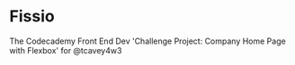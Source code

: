 # Fissio
The Codecademy Front End Dev 'Challenge Project: Company Home Page with Flexbox' for @tcavey4w3
